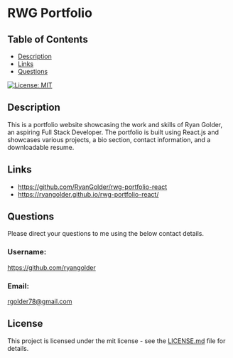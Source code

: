 # RWG Portfolio

## Table of Contents
- [Description](#description)
- [Links](#links)
- [Questions](#questions)

[![License: MIT](https://img.shields.io/badge/License-MIT-yellow.svg)](https://opensource.org/licenses/MIT)

## Description
This is a portfolio website showcasing the work and skills of Ryan Golder, an aspiring Full Stack Developer. The portfolio is built using React.js and showcases various projects, a bio section, contact information, and a downloadable resume.

## Links

- https://github.com/RyanGolder/rwg-portfolio-react
- https://ryangolder.github.io/rwg-portfolio-react/

## Questions
Please direct your questions to me using the below contact details.

### Username: 
https://github.com/ryangolder

### Email:
rgolder78@gmail.com

## License

This project is licensed under the mit license - see the [LICENSE.md](https://opensource.org/licenses/MIT) file for details.